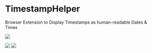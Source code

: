 # TimestampHelper
Browser Extension to Display Timestamps as human-readable Dates &amp; Times


![](https://yeleha.co/2RsQjMx)



[![](https://developer.chrome.com/webstore/images/ChromeWebStore_BadgeWBorder_v2_206x58.png)](TODO)
[![](https://addons.cdn.mozilla.net/static/img/addons-buttons/AMO-button_1.png)](TODO)
